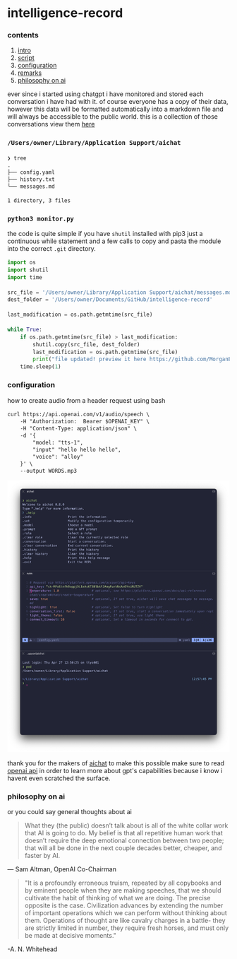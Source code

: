 # intelligence-record

###  contents

1.  [intro](#intro)
2.  [script](#script)
3.  [configuration](#configuration)
4.  [remarks](#remarks)
5.  [philosophy on ai](#philosophy-on-ai)

ever since i started using chatgpt i have monitored and stored each conversation i have had with it.  of course everyone has a copy of their data, however this data will be formatted automatically into a markdown file and will always be accessible to the public world. this is a collection of those conversations view them [here](./messages.md)

### `/Users/owner/Library/Application Support/aichat`

```
❯ tree
.
├── config.yaml
├── history.txt
└── messages.md

1 directory, 3 files
```

###  `python3 monitor.py`

the code is quite simple if you have `shutil` installed with pip3 just a continuous while statement and a few calls to copy and pasta the module into the correct `.git` directory.

```python
import os
import shutil
import time

src_file = '/Users/owner/Library/Application Support/aichat/messages.md'
dest_folder = '/Users/owner/Documents/GitHub/intelligence-record'

last_modification = os.path.getmtime(src_file)

while True:
    if os.path.getmtime(src_file) > last_modification:
        shutil.copy(src_file, dest_folder)
        last_modification = os.path.getmtime(src_file)
        print("file updated! preview it here https://github.com/MorganBergen/intelligence-record.git")
    time.sleep(1)
```

###  configuration 

how to create audio from a header request using bash


```
curl https://api.openai.com/v1/audio/speech \
    -H "Authorization:  Bearer $OPENAI_KEY" \
    -H "Content-Type: application/json" \
    -d '{
        "model: "tts-1",
        "input" "hello hello hello",
        "voice": "alloy"
    }' \
    --output WORDS.mp3
```

<img src="./prev.png">

thank you for the makers of [aichat](https://github.com/sigoden/aichat) to make this possible
make sure to read [openai api](https://platform.openai.com/docs/api-reference/completions/create#chat) in order to learn more about gpt's capabilities because i know i havent even scratched the surface.  

###  philosophy on ai

or you could say general thoughts about ai

> What they (the public) doesn’t talk about is all of the white collar work that AI is going to do.  My belief is that all repetitive human work that doesn’t require the deep emotional connection between two people; that will all be done in the next couple decades better, cheaper, and faster by AI.

— Sam Altman, OpenAI Co-Chairman

> "It is a profoundly erroneous truism, repeated by all copybooks and by eminent people when they are making speeches, that we should cultivate the habit of thinking of what we are doing. The precise opposite is the case. Civilization advances by extending the number of important operations which we can perform without thinking about them. Operations of thought are like cavalry charges in a battle- they are strictly limited in number, they require fresh horses, and must only be made at decisive moments."

-A. N. Whitehead

